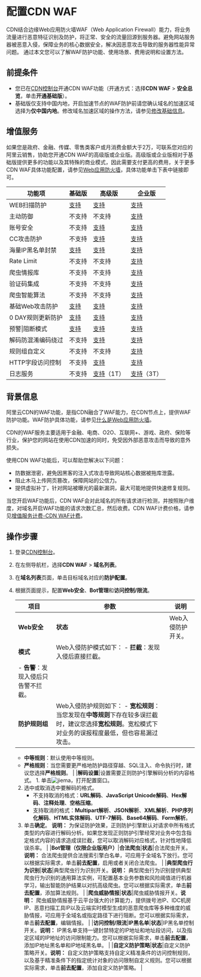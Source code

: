 # 配置CDN WAF

CDN结合边缘Web应用防火墙WAF（Web Application Firewall）能力，将业务流量进行恶意特征识别及防护，将正常、安全的流量回源到服务器。避免网站服务器被恶意入侵，保障业务的核心数据安全，解决因恶意攻击导致的服务器性能异常问题。 通过本文您可以了解WAF防护功能、使用场景、费用说明和设置方法。

## 前提条件

-   您已在[CDN控制台](https://cdn.console.aliyun.com)开通CDN WAF功能（开通方式：选择**CDN WAF** \> **安全总览**，单击**开通基础版**）。
-   基础版仅支持中国内地，开启加速节点的WAF防护前请您确认域名的加速区域选择为**仅中国内地**。修改域名加速区域的操作方法，请参见[修改基础信息](/cn.zh-CN/域名管理/基本配置/修改基础信息.md)。

## 增值服务

如果您是政府、金融、传媒、零售类客户或月消费金额大于2万，可联系您对应的阿里云销售，协助您开通CDN WAF的高级版或企业版。高级版或企业版相对于基础版提供更多的功能以及其特殊的商业模式，因此需要支付更高的费用，关于更多CDN WAF具体功能配置，请参见[Web应用防火墙](https://help.aliyun.com/product/28515.html?spm=a2c4g.11174283.6.69.1b097035Dyzr9S)，具体功能单击下表中链接即可。

|功能项|基础版|高级版|企业版|
|---|---|---|---|
|WEB扫描防护|[支持](https://help.aliyun.com/document_detail/147717.html)|[支持](https://help.aliyun.com/document_detail/147717.html)|[支持](https://help.aliyun.com/document_detail/147717.html)|
|主动防御|不支持|不支持|[支持](https://help.aliyun.com/document_detail/147941.html)|
|账号安全|不支持|[支持](https://help.aliyun.com/document_detail/147940.html)|[支持](https://help.aliyun.com/document_detail/147940.html)|
|CC攻击防护|不支持|[支持](https://help.aliyun.com/document_detail/147594.html)|[支持](https://help.aliyun.com/document_detail/147594.html)|
|海量IP黑名单封禁|[支持](https://help.aliyun.com/document_detail/147687.html)|[支持](https://help.aliyun.com/document_detail/147687.html)|[支持](https://help.aliyun.com/document_detail/147687.html)|
|Rate Limit|不支持|不支持|[支持](https://help.aliyun.com/document_detail/147937.html)|
|爬虫情报库|不支持|不支持|[支持](https://help.aliyun.com/document_detail/159911.html)|
|验证码集成|不支持|不支持|[支持](https://help.aliyun.com/document_detail/147937.html)|
|爬虫智能算法|不支持|不支持|[支持](https://help.aliyun.com/document_detail/159910.html)|
|基础Web攻击防护|[支持](https://help.aliyun.com/document_detail/147592.html)|[支持](https://help.aliyun.com/document_detail/147592.html)|[支持](https://help.aliyun.com/document_detail/147592.html)|
|0 DAY规则更新防护|[支持](https://help.aliyun.com/document_detail/147592.html)|[支持](https://help.aliyun.com/document_detail/147592.html)|[支持](https://help.aliyun.com/document_detail/147592.html)|
|预警\|阻断模式|[支持](https://help.aliyun.com/document_detail/147592.html)|[支持](https://help.aliyun.com/document_detail/147592.html)|[支持](https://help.aliyun.com/document_detail/147592.html)|
|解码防混淆编码绕过|不支持|[支持](https://help.aliyun.com/document_detail/147592.html)|[支持](https://help.aliyun.com/document_detail/147592.html)|
|规则组自定义|不支持|不支持|[支持](https://help.aliyun.com/document_detail/99477.html)|
|HTTP字段访问控制|不支持|[支持](https://help.aliyun.com/document_detail/61993.html)|[支持](https://help.aliyun.com/document_detail/61993.html)|
|日志服务|不支持|[支持](https://help.aliyun.com/document_detail/95078.html)（1T）|[支持](https://help.aliyun.com/document_detail/95078.html)（3T）|

## 背景信息

阿里云CDN的WAF功能，是指CDN融合了WAF能力，在CDN节点上，提供WAF防护功能。WAF防护具体功能，请参见[什么是Web应用防火墙](/cn.zh-CN/产品简介/什么是Web应用防火墙.md)。

CDN的WAF服务主要适用于金融、电商、O2O、互联网+、游戏、政府、保险等行业，保护您的网站在使用CDN加速的同时，免受因外部恶意攻击而导致的意外损失。

使用CDN WAF功能后，可以帮助您解决以下问题：

-   防数据泄密，避免因黑客的注入式攻击导致网站核心数据被拖库泄露。
-   阻止木马上传网页篡改，保障网站的公信力。
-   提供虚拟补丁，针对网站被曝光的最新漏洞，最大可能地提供快速修复规则。

当您开启WAF功能后，CDN WAF会对此域名的所有请求进行检测，并按照账户维度，对域名开启WAF功能的请求次数汇总，然后收费。CDN WAF计费价格，请参见[增值服务计费-CDN WAF计费](https://www.aliyun.com/price/product?spm=a2c4g.11186623.2.10.1b444ee22Dxy8y#/cdn/detail)。

## 操作步骤

1.  登录[CDN控制台](https://cdn.console.aliyun.com)。

2.  在左侧导航栏，选择**CDN WAF** \> **域名列表**。

3.  在**域名列表**页面，单击目标域名对应的**防护配置**。

4.  根据页面提示，配置**Web安全**、**Bot管理**和**访问控制/限流**。

    |项目|参数|说明|
    |--|--|--|
    |**Web安全**|**状态**|Web入侵防护开关。|
    |**模式**|Web入侵防护模式如下：    -   **拦截**：发现入侵后直接拦截。
    -   **告警**：发现入侵后只告警不拦截。 |
    |**防护规则组**|Web入侵防护规则如下：    -   **宽松规则**：当您发现在**中等规则**下存在较多误拦截时，建议您选择**宽松规则**。宽松模式下对业务的误报程度最低，但也容易漏过攻击。
    -   **中等规则**：默认使用中等规则。
    -   **严格规则**：当您需要更严格地防护路径穿越、SQL注入、命令执行时，建议您选择**严格规则**。 |
    |**解码设置**|设置需要正则防护引擎解码分析的内容格式。    1.  单击![jiema](https://static-aliyun-doc.oss-accelerate.aliyuncs.com/assets/img/zh-CN/3506924061/p178440.png)，打开配置窗口。
    2.  选中或取消选中要解码的格式。
        -   不支持取消的格式：**URL解码**、**JavaScript Unicode解码**、**Hex解码**、**注释处理**、**空格压缩**。
        -   支持取消的格式：**Multipart解析**、**JSON解析**、**XML解析**、**PHP序列化解码**、**HTML实体解码**、**UTF-7解码**、**Base64解码**、**Form解析**。
    3.  单击**确定**。
**说明：** 为保证防护效果，正则防护引擎默认对请求中所有格式类型的内容进行解码分析。如果您发现正则防护引擎经常对业务中包含指定格式内容的请求造成误拦截，您可以取消解码对应格式，针对性地降低误杀率。 |
    |**Bot管理（仅限企业版用户）**|**合法爬虫**|**状态**|合法爬虫开关。**说明：** 合法爬虫提供合法搜索引擎白名单，可应用于全域名下放行。您可以根据实际需求，单击**前去配置**，启用或者关闭合法爬虫。 |
    |**典型爬虫行为识别**|**状态**|典型爬虫行为识别开关。**说明：** 典型爬虫行为识别提供典型爬虫行为识别的通用算法实例，可配置基本业务参数和风险阈值进行机器学习，输出智能防护结果以对抗高级爬虫。您可以根据实际需求，单击**前去配置**，添加算法规则。 |
    |**爬虫威胁情报**|**状态**|爬虫威胁情报开关。**说明：** 爬虫威胁情报基于云平台强大的计算能力，提供拨号池IP、IDC机房IP、恶意扫描工具IP以及云端实时模型生成的恶意爬虫库等多种维度的威胁情报，可应用于全域名或指定路径下进行阻断。您可以根据实际需求，单击**前去配置**，编辑情报。 |
    |**访问控制/限流**|**IP黑名单**|**状态**|IP黑名单控制开关。**说明：** IP黑名单支持一键封禁特定的IP地址和地址段访问，以及指定区域的IP地址的访问限制能力。您可以根据实际需求，单击**前去配置**，添加IP地址黑名单和IP地域黑名单。 |
    |**自定义防护策略**|**状态**|自定义防护策略开关。**说明：** 自定义防护策略支持自定义精准条件的访问控制规则，以及基于精准条件下的指定统计对象的访问限制自定义规则。您可以根据实际需求，单击**前去配置**，添加自定义防护策略。 |


